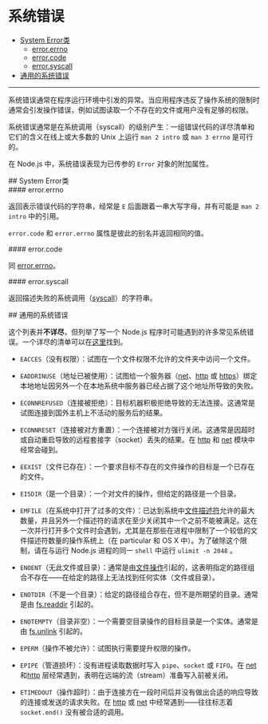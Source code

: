# 系统错误

* [System Error类](#class_System_Error)
  - [error.errno](#errno)
  - [error.code](#code)
  - [error.syscall](#syscall)
* [通用的系统错误](#common_cystem_errors)

--------------------------------------------------


系统错误通常在程序运行环境中引发的异常。当应用程序违反了操作系统的限制时通常会引发操作错误，例如试图读取一个不存在的文件或用户没有足够的权限。

系统错误通常是在系统调用（syscall）的级别产生：一组错误代码的详尽清单和它们的含义在线上或大多数的 Unix 上运行 `man 2 intro` 或 `man 3 errno` 是可行的。

在 Node.js 中，系统错误表现为已传参的 `Error` 对象的附加属性。


<div id="class_System_Error" class="anchor"></div>
## System Error类


<div id="errno" class="anchor"></div>
#### error.errno

返回表示错误代码的字符串，经常是 `E` 后面跟着一串大写字母，并有可能是 `man 2 intro` 中的引用。

`error.code` 和 `error.errno` 属性是彼此的别名并返回相同的值。


<div id="code" class="anchor"></div>
#### error.code

同 [error.errno](#errno)。


<div id="syscall" class="anchor"></div>
#### error.syscall

返回描述失败的系统调用（[syscall](http://man7.org/linux/man-pages/man2/syscall.2.html)）的字符串。


<div id="common_cystem_errors" class="anchor"></div>
## 通用的系统错误

这个列表并**不详尽**，但列举了写一个 Node.js 程序时可能遇到的许多常见系统错误。一个详尽的清单可以在[这里](http://man7.org/linux/man-pages/man3/errno.3.html)找到。

* `EACCES`（没有权限）：试图在一个文件权限不允许的文件夹中访问一个文件。

* `EADDRINUSE`（地址已被使用）：试图给一个服务器（[net](../net/)、[http](../http/) 或 [https](../https/)）绑定本地地址因另外一个在本地系统中服务器已经占据了这个地址所导致的失败。

* `ECONNREFUSED`（连接被拒绝）：目标机器积极拒绝导致的无法连接。这通常是试图连接到国外主机上不活动的服务后的结果。

* `ECONNRESET`（连接被对方重置）：一个连接被对方强行关闭。这通常是因超时或自动重启导致的远程套接字（socket）丢失的结果。在 [http](../http/) 和 [net](../net/) 模块中经常会碰到。

* `EEXIST`（文件已存在）：一个要求目标不存在的文件操作的目标是一个已存在的文件。

* `EISDIR`（是一个目录）：一个对文件的操作，但给定的路径是一个目录。

* `EMFILE`（在系统中打开了过多的文件）：已达到系统中[文件描述符](https://en.wikipedia.org/wiki/File_descriptor)允许的最大数量，并且另外一个描述符的请求在至少关闭其中一个之前不能被满足。这在一次并行打开多个文件时会遇到，尤其是在那些在进程中限制了一个较低的文件描述符数量的操作系统上（在 particular 和 OS X 中）。为了破除这个限制，请在与运行 Node.js 进程的同一 `shell` 中运行 `ulimit -n 2048` 。

* `ENOENT`（无此文件或目录）：通常是由[文件操作](../fs/)引起的，这表明指定的路径组合不存在——在给定的路径上无法找到任何实体（文件或目录）。

* `ENOTDIR`（不是一个目录）：给定的路径组合存在，但不是所期望的目录。通常是由 [fs.readdir](../fs/fs.md#readdir) 引起的。

* `ENOTEMPTY`（目录非空）：一个需要空目录操作的目标目录是一个实体。通常是由 [fs.unlink](../fs/fs.md#unlink) 引起的。

* `EPERM`（操作不被允许）：试图执行需要提升权限的操作。

* `EPIPE`（管道损坏）：没有进程读取数据时写入 `pipe`、`socket` 或 `FIFO`。在 [net](../net/) 和[http](../http/) 层经常遇到，表明在远端的流（stream）准备写入前被关闭。

* `ETIMEDOUT`（操作超时）：由于连接方在一段时间后并没有做出合适的响应导致的连接或发送的请求失败。在 [http](../http/) 或 [net](../net/) 中经常遇到——往往标志着 `socket.end()` 没有被合适的调用。